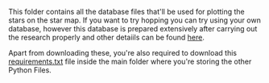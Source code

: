 This folder contains all the database files that'll be used for plotting the stars on the star map. If you want to try hopping you can try using your own database, however this database is prepared extensively after carrying out the research properly and other detaiils can be found [here](https://github.com/SahyadriDK/Hopping).

Apart from downloading these, you're also required to download this [requirements.txt](https://github.com/SahyadriDK/Hopping/blob/master/requirements.txt) file inside the main folder where you're storing the other Python Files. 
